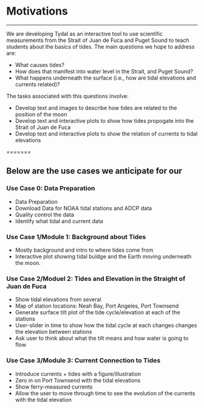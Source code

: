 # Motivations
___

We are developing Tydal as an interactive tool to use scientific measurements from the Strait of Juan de Fuca and Puget Sound to teach students about the basics of tides. The main questions we hope to address are:

* What causes tides?
* How does that manifest into water level in the Strait, and Puget Sound?
* What happens underneath the surface (i.e., how are tidal elevations and currents related)?

The tasks associated with this questions involve:

* Develop text and images to describe how tides are related to the position of the moon
* Develop text and interactive plots to show how tides propogate into the Strait of Juan de Fuca
* Develop text and interactive plots to show the relation of currents to tidal elevations

=======
## Below are the use cases we anticipate for our 

### Use Case 0: Data Preparation
* Data Preparation
* Download Data for NOAA tidal stations and ADCP data
* Quality control the data
* Identify what tidal and current data

### Use Case 1/Module 1: Background about Tides
* Mostly background and intro to where tides come from
* Interactive plot showing tidal buldge and the Earth moving underneath the moon. 


### Use Case 2/Moduel 2: Tides and Elevation in the Straight of Juan de Fuca
* Show tidal elevations from several 
* Map of station locations: Neah Bay, Port Angeles, Port Townsend
* Generate surface tilt plot of the tide cycle/elevation at each of the stations
* User-slider in time to show how the tidal cycle at each changes changes the elevation between stations
* Ask user to think about what the tilt means and how water is going to flow

### Use Case 3/Module 3: Current Connection to Tides
* Introduce currents + tides with a figure/illustration
* Zero in on Port Townsend with the tidal elevations
* Show ferry-measured currents
* Allow the user to move through time to see the evolution of the currents with the tidal elevation
